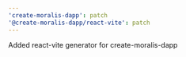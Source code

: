 ```yaml
---
'create-moralis-dapp': patch
'@create-moralis-dapp/react-vite': patch
---
```


Added react-vite generator for create-moralis-dapp
